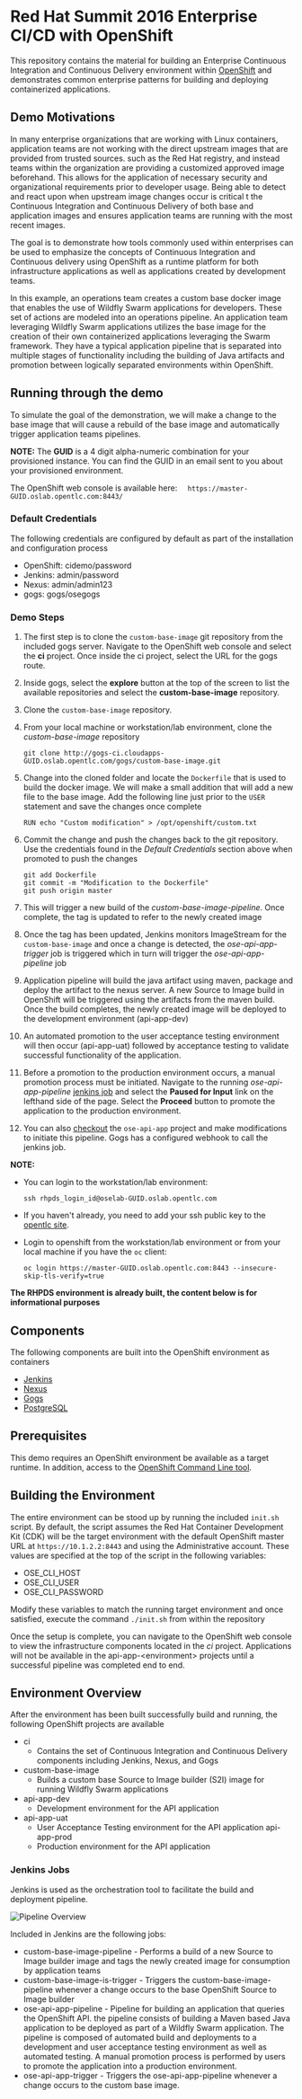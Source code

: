 Red Hat Summit 2016 Enterprise CI/CD with OpenShift
==============================

This repository contains the material for building an Enterprise Continuous Integration and Continuous Delivery environment within [OpenShift](https://www.openshift.com/) and demonstrates common enterprise patterns for building and deploying containerized applications.

## Demo Motivations

In many enterprise organizations that are working with Linux containers, application teams are not working with the direct upstream images that are provided from trusted sources. such as the Red Hat registry, and instead teams within the organization are providing a customized approved image beforehand. This allows for the application of necessary security and organizational requirements prior to developer usage. Being able to detect and react upon when upstream image changes occur is critical t the Continuous Integration and Continuous Delivery of both base and application images and ensures application teams are running with the most recent images. 

The goal is to demonstrate how tools commonly used within enterprises can be used to emphasize the concepts of Continuous Integration and Continuous delivery using OpenShift as a runtime platform for both infrastructure applications as well as applications created by development teams. 

In this example, an operations team creates a custom base docker image that enables the use of Wildfly Swarm applications for developers. These set of actions are modeled into an operations pipeline. An application team leveraging Wildfly Swarm applications utilizes the base image for the creation of their own containerized applications leveraging the Swarm framework. They have a typical application pipeline that is separated into multiple stages of functionality including the building of Java artifacts and promotion between logically separated environments within OpenShift.

## Running through the demo

To simulate the goal of the demonstration, we will make a change to the base image that will cause a rebuild of the base image and automatically trigger application teams pipelines. 

**NOTE:** The **GUID** is a 4 digit alpha-numeric combination for your provisioned instance.  You can find the GUID in an email sent to you about your provisioned environment.  

The OpenShift web console is available here: `	https://master-GUID.oslab.opentlc.com:8443/`

###  Default Credentials

The following credentials are configured by default as part of the installation and configuration process

* OpenShift: cidemo/password
* Jenkins: admin/password
* Nexus: admin/admin123
* gogs: gogs/osegogs

### Demo Steps
  
1. The first step is to clone the `custom-base-image` git repository from the included gogs server. Navigate to the OpenShift web console and select the **ci** project. Once inside the ci project, select the URL for the gogs route. 
2. Inside gogs, select the **explore** button at the top of the screen to list the available repositories and select the **custom-base-image** repository.
3. Clone the `custom-base-image` repository.
4. From your local machine or workstation/lab environment, clone the *custom-base-image* repository

    ```    
    git clone http://gogs-ci.cloudapps-GUID.oslab.opentlc.com/gogs/custom-base-image.git
    ```
5. Change into the cloned folder and locate the `Dockerfile` that is used to build the docker image. We will make a small addition that will add a new file to the base image. Add the following line just prior to the `USER` statement and save the changes once complete

    ```
    RUN echo "Custom modification" > /opt/openshift/custom.txt
    ```
6. Commit the change and push the changes back to the git repository. Use the credentials found in the *Default Credentials* section above when promoted to push the changes

    ```
    git add Dockerfile
    git commit -m "Modification to the Dockerfile"
    git push origin master
    ```
7. This will trigger a new build of the *custom-base-image-pipeline*. Once complete, the tag is updated to refer to the newly created image
8. Once the tag has been updated, Jenkins monitors ImageStream for the `custom-base-image` and once a change is detected, the *ose-api-app-trigger* job is triggered which in turn will trigger the *ose-api-app-pipeline* job
9. Application pipeline will build the java artifact using maven, package and deploy the artifact to the nexus server. A new Source to Image build in OpenShift will be triggered using the artifacts from the maven build. Once the build completes, the newly created image will be deployed to the development environment (api-app-dev)
10. An automated promotion to the user acceptance testing environment will then occur (api-app-uat) followed by acceptance testing to validate successful functionality of the application.
11. Before a promotion to the production environment occurs, a manual promotion process must be initiated. Navigate to the running *ose-api-app-pipeline* [jenkins job](http://jenkins-ci.cloudapps-GUID.oslab.opentlc.com/) and select the **Paused for Input** link on the lefthand side of the page. Select the **Proceed** button to promote the application to the production environment. 
12. You can also [checkout](http://gogs-ci.cloudapps-GUID.oslab.opentlc.com/gogs/ose-api-app.git) the `ose-api-app` project and make modifications to initiate this pipeline.  Gogs has a configured webhook to call the jenkins job.

**NOTE:** 

* You can login to the workstation/lab environment:
    
    ```
    ssh rhpds_login_id@oselab-GUID.oslab.opentlc.com
    ```
* If you haven't already, you need to add your ssh public key to the [opentlc site](https://www.opentlc.com/account).
* Login to openshift from the workstation/lab environment or from your local machine if you have the `oc` client: 
    
    ```
    oc login https://master-GUID.oslab.opentlc.com:8443 --insecure-skip-tls-verify=true
    ```

**The RHPDS environment is already built, the content below is for informational purposes**

## Components

The following components are built into the OpenShift environment as containers

* [Jenkins](https://jenkins.io/)
* [Nexus](http://www.sonatype.org/nexus/)
* [Gogs](https://gogs.io/)
* [PostgreSQL](https://www.postgresql.org/)

## Prerequisites

This demo requires an OpenShift environment be available as a target runtime. In addition, access to the [OpenShift Command Line tool](https://access.redhat.com/downloads/content/290). 

## Building the Environment

The entire environment can be stood up by running the included `init.sh` script. By default, the script assumes the Red Hat Container Development Kit (CDK) will be the target environment with the default OpenShift master URL at `https://10.1.2.2:8443` and using the Administrative account. These values are specified at the top of the script in the following variables:

* OSE_CLI_HOST
* OSE_CLI_USER
* OSE_CLI_PASSWORD

Modify these variables to match the running target environment and once satisfied, execute the command `./init.sh` from within the repository

Once the setup is complete, you can navigate to the OpenShift web console to view the infrastructure components located in the *ci* project. Applications will not be available in the api-app-&lt;environment&gt; projects until a successful pipeline was completed end to end.


## Environment Overview

After the environment has been built successfully build and running, the following OpenShift projects are available 

* ci
	* Contains the set of Continuous Integration and Continuous Delivery components including Jenkins, Nexus, and Gogs
* custom-base-image
	* Builds a custom base Source to Image builder (S2I) image for running Wildfly Swarm applications
* api-app-dev
	* Development environment for the API application
* api-app-uat
	* User Acceptance Testing environment for the API application
 api-app-prod
	* Production environment for the API application

### Jenkins Jobs

Jenkins is used as the orchestration tool to facilitate the build and deployment pipeline. 

![Pipeline Overview](docs/images/jenkins-pipeline.png)


Included in Jenkins are the following jobs:

* custom-base-image-pipeline - Performs a build of a new Source to Image builder image and tags the newly created image for consumption by application teams
* custom-base-image-is-trigger - Triggers the custom-base-image-pipeline whenever a change occurs to the base OpenShift Source to Image builder
* ose-api-app-pipeline - Pipeline for building an application that queries the OpenShift API. the pipeline consists of building a Maven based Java application to be deployed as part of a Wildfly Swarm application. The pipeline is composed of automated build and deployments to a development and user acceptance testing environment as well as automated testing. A manual promotion process is performed by users to promote the application into a production environment. 
* ose-api-app-trigger - Triggers the ose-api-app-pipeline whenever a change occurs to the custom base image. 


